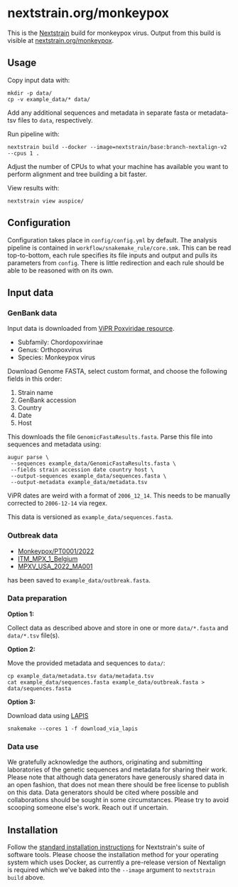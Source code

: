# nextstrain.org/monkeypox

This is the [Nextstrain](https://nextstrain.org) build for monkeypox virus. Output from this build is visible at [nextstrain.org/monkeypox](https://nextstrain.org/monkeypox).

## Usage

Copy input data with:
```
mkdir -p data/
cp -v example_data/* data/
```
Add any additional sequences and metadata in separate fasta or metadata-tsv files to `data`, respectively.

Run pipeline with:
```
nextstrain build --docker --image=nextstrain/base:branch-nextalign-v2 --cpus 1 .
```

Adjust the number of CPUs to what your machine has available you want to perform alignment and tree building a bit faster.

View results with:
```
nextstrain view auspice/
```

## Configuration

Configuration takes place in `config/config.yml` by default.
The analysis pipeline is contained in `workflow/snakemake_rule/core.smk`.
This can be read top-to-bottom, each rule specifies its file inputs and output and pulls its parameters from `config`.
There is little redirection and each rule should be able to be reasoned with on its own.

## Input data

### GenBank data

Input data is downloaded from [ViPR Poxviridae resource](https://www.viprbrc.org/brc/home.spg?decorator=pox).
- Subfamily: Chordopoxvirinae
- Genus: Orthopoxvirus
- Species: Monkeypox virus

Download Genome FASTA, select custom format, and choose the following fields in this order:
1. Strain name
2. GenBank accession
3. Country
4. Date
5. Host

This downloads the file `GenomicFastaResults.fasta`. Parse this file into sequences and metadata using:
```
augur parse \
 --sequences example_data/GenomicFastaResults.fasta \
 --fields strain accession date country host \
 --output-sequences example_data/sequences.fasta \
 --output-metadata example_data/metadata.tsv
```

ViPR dates are weird with a format of `2006_12_14`. This needs to be manually corrected to `2006-12-14` via regex.

This data is versioned as `example_data/sequences.fasta`.

### Outbreak data

- [Monkeypox/PT0001/2022](https://virological.org/t/first-draft-genome-sequence-of-monkeypox-virus-associated-with-the-suspected-multi-country-outbreak-may-2022-confirmed-case-in-portugal/799)
- [ITM_MPX_1_Belgium](https://virological.org/t/belgian-case-of-monkeypox-virus-linked-to-outbreak-in-portugal/801)
- [MPXV_USA_2022_MA001](https://www.ncbi.nlm.nih.gov/nuccore/ON563414)

has been saved to `example_data/outbreak.fasta`.

### Data preparation

**Option 1:**

Collect data as described above and store in one or more `data/*.fasta` and `data/*.tsv` file(s).

**Option 2:**

Move the provided metadata and sequences to `data/`:
```
cp example_data/metadata.tsv data/metadata.tsv
cat example_data/sequences.fasta example_data/outbreak.fasta > data/sequences.fasta
```

**Option 3:**

Download data using [LAPIS](https://mpox-lapis.gen-spectrum.org/docs)
```
snakemake --cores 1 -f download_via_lapis
```

### Data use

We gratefully acknowledge the authors, originating and submitting laboratories of the genetic
sequences and metadata for sharing their work. Please note that although data generators have
generously shared data in an open fashion, that does not mean there should be free license to
publish on this data. Data generators should be cited where possible and collaborations should be
sought in some circumstances. Please try to avoid scooping someone else's work. Reach out if
uncertain.

## Installation

Follow the [standard installation instructions](https://docs.nextstrain.org/en/latest/install.html) for Nextstrain's suite of software tools.
Please choose the installation method for your operating system which uses Docker, as currently a pre-release version of Nextalign is required which we've baked into the `--image` argument to `nextstrain build` above.
